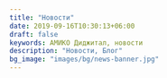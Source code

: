 ```yaml
---
title: "Новости"
date: 2019-09-16T10:30:13+06:00
draft: false
keywords: АМИКО Диджитал, новости
description: "Новости, Блог"
bg_image: "images/bg/news-banner.jpg"
---
```


